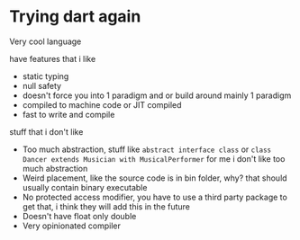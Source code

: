 # Trying dart again 

Very cool language


have features that i like
- static typing
- null safety
- doesn't force you into 1 paradigm and or build around mainly 1 paradigm
- compiled to machine code or JIT compiled
- fast to write and compile


stuff that i don't like
- Too much abstraction, stuff like `abstract interface class` or `class Dancer extends Musician with MusicalPerformer` for me i don't like too much abstraction
- Weird placement, like the source code is in bin folder, why? that should usually contain binary executable
- No protected access modifier, you have to use a third party package to get that, i think they will add this in the future
- Doesn't have float only double
- Very opinionated compiler